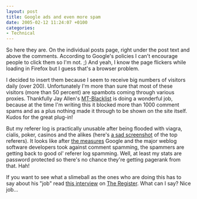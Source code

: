 ```yaml
---
layout: post
title: Google ads and even more spam
date: 2005-02-12 11:24:07 +0100
categories:
- Technical
---
```

So here they are. On the individual posts page, right under the post text and above the comments. According to Google's policies I can't encourage people to click them so I'm not. ;) And yeah, I know the page flickers while loading in Firefox but I guess that's a browser problem.

I decided to insert them because I seem to receive big numbers of visitors daily (over 200). Unfortunately I'm more than sure that most of these visitors (more than 50 percent) are spambots coming through various proxies. Thankfully Jay Allen's <a href="http://www.jayallen.org/projects/mt-blacklist/">MT-Blacklist</a> is doing a wonderful job, because at the time I'm writing this it blocked more than 1000 comment spams and as a plus nothing made it through to be shown on the site itself. Kudos for the great plug-in!

But my referer log is practically unusable after being flooded with viagra, cialis, poker, casinos and the alikes (here's <a href="http://www.rusiczki.net/blog/blogpics/referer_log_spam.php" onclick="window.open('http://www.rusiczki.net/blog/blogpics/referer_log_spam.php','popup','width=539,height=459,scrollbars=no,resizable=no,toolbar=no,directories=no,location=no,menubar=no,status=no,left=0,top=0'); return false">a sad screenshot</a> of the top referers). It looks like after <a href="http://www.google.com/googleblog/2005/01/preventing-comment-spam.html">the measures</a> Google and the major weblog software developers took against comment spamming, the spammers are getting back to good ol' referer log spamming. Well, at least my stats are password protected so there's no chance they're getting pagerank from that. Hah!

If you want to see what a slimeball as the ones who are doing this has to say about his "job" read <a href="http://www.theregister.co.uk/2005/01/31/link_spamer_interview/">this interview</a> on <a href="http://www.theregister.co.uk/">The Register</a>. What can I say? Nice job...

